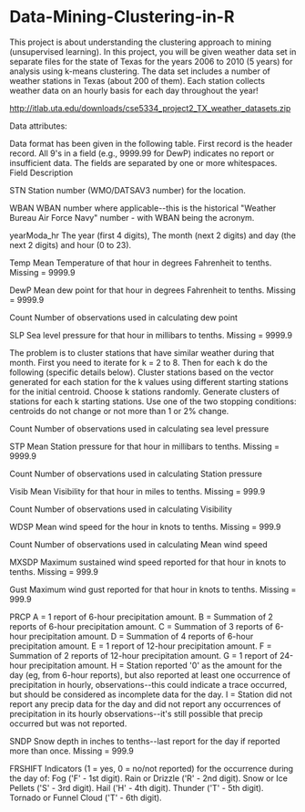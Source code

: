 # Data-Mining-Clustering-in-R
This project is about understanding the clustering approach to mining (unsupervised learning). In this project, you will be given weather data set in separate files for the state of Texas for the years 2006 to 2010 (5 years) for analysis using k-means clustering. The data set includes a number of weather stations in Texas (about 200 of them). Each station
collects weather data on an hourly basis for each day throughout the year!

http://itlab.uta.edu/downloads/cse5334_project2_TX_weather_datasets.zip

Data attributes:

Data format has been given in the following table. First record is the header
record. All 9's in a field (e.g., 9999.99 for DewP) indicates no report or
insufficient data.
The fields are separated by one or more whitespaces.
Field Description

STN Station number (WMO/DATSAV3 number) for the location.

WBAN WBAN number where applicable--this is the historical
"Weather Bureau Air Force Navy" number - with WBAN
being the acronym.

yearModa_hr The year (first 4 digits), The month (next 2 digits) and day
(the next 2 digits) and hour (0 to 23).

Temp Mean Temperature of that hour in degrees Fahrenheit to
tenths. Missing = 9999.9

DewP Mean dew point for that hour in degrees Fahrenheit to
tenths. Missing = 9999.9

Count Number of observations used in calculating dew point

SLP Sea level pressure for that hour in millibars to tenths.
Missing = 9999.9

The problem is to cluster stations that have similar weather during that month. First you need to
iterate for k = 2 to 8. Then for each k do the following (specific details below).
Cluster stations based on the vector generated for each station for the k values using different
starting stations for the initial centroid. Choose k stations randomly. Generate clusters of stations
for each k starting stations. Use one of the two stopping conditions: centroids do not change or not
more than 1 or 2% change.

Count Number of observations used in calculating sea level
pressure

STP Mean Station pressure for that hour in millibars to tenths.
Missing = 9999.9

Count Number of observations used in calculating Station
pressure

Visib Mean Visibility for that hour in miles to tenths. Missing =
999.9

Count Number of observations used in calculating Visibility

WDSP Mean wind speed for the hour in knots to tenths. Missing
= 999.9

Count Number of observations used in calculating Mean wind
speed

MXSDP Maximum sustained wind speed reported for that hour in
knots to tenths. Missing = 999.9

Gust Maximum wind gust reported for that hour in knots to
tenths. Missing = 999.9

PRCP A = 1 report of 6-hour precipitation amount.
B = Summation of 2 reports of 6-hour precipitation
amount.
C = Summation of 3 reports of 6-hour precipitation
amount.
D = Summation of 4 reports of 6-hour precipitation
amount.
E = 1 report of 12-hour precipitation amount.
F = Summation of 2 reports of 12-hour precipitation
amount.
G = 1 report of 24-hour precipitation amount.
H = Station reported '0' as the amount for the day (eg, from
6-hour reports), but also reported at least one occurrence
of precipitation in hourly, observations--this could indicate
a trace occurred, but should be considered as incomplete
data for the day.
I = Station did not report any precip data for the day and
did not report any occurrences of precipitation in its hourly
observations--it's still possible that precip occurred but was
not reported.

SNDP Snow depth in inches to tenths--last report for the day if
reported more than once. Missing = 999.9

FRSHIFT Indicators (1 = yes, 0 = no/not reported) for the occurrence
during the day of: Fog ('F' - 1st digit).
Rain or Drizzle ('R' - 2nd digit).
Snow or Ice Pellets ('S' - 3rd digit).
Hail ('H' - 4th digit).
Thunder ('T' - 5th digit).
Tornado or Funnel Cloud ('T' - 6th digit).
